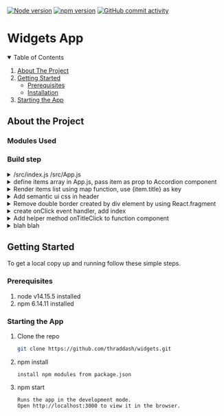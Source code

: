 [![Node version][node-shield]][node-url]
[![npm version][npm-shield]][npm-url]
[![GitHub commit activity][commits-shield]][commits-url]

# Widgets App

<!-- TABLE OF CONTENTS -->
<details open="open">
  <summary>Table of Contents</summary>
  <ol>
    <li>
      <a href="#about-the-project">About The Project</a>
    </li>
    <li>
      <a href="#getting-started">Getting Started</a>
      <ul>
        <li><a href="#prerequisites">Prerequisites</a></li>
        <li><a href="#installation">Installation</a></li>
      </ul>
    </li>
    <li><a href="#Starting the App">Starting the App</a></li>

  </ol>
</details>

## About the Project


### Modules Used


### Build step
<details>
  <summary>/src/index.js /src/App.js</summary>
 
### /src/App.js
 ```node
 import React from 'react';

export default () => {
    return <h1>Widgets App</h1>;
}
```
### /src/index.js
```node
import React from 'react';
import ReactDOM from 'react-dom';
import App from './App';

ReactDOM.render(<App />, document.querySelector('#root'));
```
</details>

<details>
  <summary>define items array in App.js, pass item as prop to Accordion component </summary>
 
### /src/App.js
 ```node
 import React from 'react';
import Accordion from './components/Accordion';

const items = [
    {
      title: "What is React?",
      content: "React is a front end javascript framework",
    },
    {
      title: "Why use React?",
      content: "React is a favorite JS library among engineers",
    },
    {
      title: "How do you use React?",
      content: "You use React by creating components",
    },
  ];

export default () => {
    return ( 
        <div>
            <Accordion items={items} />
        </div>
    );
};
```
### /src/components/Accordion.js    
### OUTPUT: 3  
```node
import React from 'react';

const Accordion = ({ items }) => {
    return <h1>{items.length}</h1>;
};

export default Accordion;
```
</details>

<details>
  <summary>Render items list using map function, use {item.title} as key</summary>
 
### /src/components/Accordion.js 
```node
import React from 'react';

const Accordion = ({ items }) => {
    const renderedItems = items.map(item => {
        return <div key={item.title}>
            <div className="title active">
                <i className="dropdown icon"></i>
                {item.title}
            </div>
            <div className="content active">
                <p>{item.content}</p>
            </div>
        </div>
    });

    return <div className="ui styled accordion">{renderedItems}</div>
};

export default Accordion;
```
</details>

<details>
  <summary>Add semantic ui css in header</summary>
  
 ### public/index.html 
 ```node
 <link rel="stylesheet" href="https://cdnjs.cloudflare.com/ajax/libs/semantic-ui/2.4.1/semantic.min.css" />
 ```
</details>

<details>
  <summary>Remove double border created by div element by using React.fragment</summary>
 
### /src/components/Accordion.js 
```node
import React from 'react';

const Accordion = ({ items }) => {
    const renderedItems = items.map((item) => {
        return (
          <React.fragment key={item.title}>
            <div className="title active">
              <i className="dropdown icon"></i>
              {item.title}
            </div>
            <div className="content active">
              <p>{item.content}</p>
            </div>
          </React.fragment>
        );
    });
    return <div className="ui styled accordion">{renderedItems}</div>
};

export default Accordion;
```
</details>

<details>
  <summary>create onClick event handler, add index</summary>
  
 ### /src/components/Accordion.js
 ```node
 import React from 'react';

const Accordion = ({ items }) => {
    const renderedItems = items.map((item, index) => {
        return (
            <React.Fragment key={item.title}>
                <div 
                    className="title active"
                    onClick={() => console.log('Title Clicked', index)}
                >
                    <i className="dropdown icon"></i>
                    {item.title}
                </div>
                <div className="content active">
                    <p>{item.content}</p>
                </div>
            </React.Fragment>
        );
    });
    return <div className="ui styled accordion">{renderedItems}</div>
};

export default Accordion;
 ```
</details>

<details>
  <summary>Add helper method onTitleClick to function component</summary>
  
 ### /src/components/Accordion.js
 ```node
 import React from 'react';

const Accordion = ({ items }) => {
    const onTitleClick = (index) => {
        console.log('Title clicked', index);
    };

    const renderedItems = items.map((item, index) => {
        return (
            <React.Fragment key={item.title}>
                <div 
                    className="title active"
                    onClick={() => onTitleClick(index)}
                >
                    <i className="dropdown icon"></i>
                    {item.title}
                </div>
                <div className="content active">
                    <p>{item.content}</p>
                </div>
            </React.Fragment>
        );
    });
    return <div className="ui styled accordion">{renderedItems}</div>
};

export default Accordion;
 ```
</details>

<details>
  <summary>blah blah</summary>
  
 ### /src/blah blah
 ```node
 
 ```
</details>


<!-- GETTING STARTED -->
## Getting Started
To get a local copy up and running follow these simple steps.

### Prerequisites
1. node v14.15.5 installed
2. npm 6.14.11 installed


  
### Starting the App

1. Clone the repo
   ```sh
   git clone https://github.com/thraddash/widgets.git
   ```
2. npm install
   ```
   install npm modules from package.json
   ```
3. npm start
   ```
   Runs the app in the development mode.
   Open http://localhost:3000 to view it in the browser.
   ``` 
   
<!-- MARKDOWN LINKS & IMAGES -->
[node-shield]: https://img.shields.io/badge/node-v14.15.5-blue
[node-url]: https://nodejs.org/
[npm-shield]: https://img.shields.io/badge/npm-v6.14.11-orange
[npm-url]: https://www.npmjs.com/package/npm-install
[commits-shield]: https://img.shields.io/badge/commits-38-green.svg
[commits-url]: https://img.shields.io/github/commit-activity/y/thraddash/widgets
[product-screenshot]: /src/images/mockup.png
